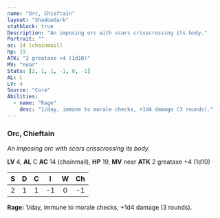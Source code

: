 ```yaml
---
name: "Orc, Chieftain"
layout: "Shadowdark"
statblock: true
Description: "An imposing orc with scars crisscrossing its body."
Portrait: ""
ac: 14 (chainmail)
hp: 19
ATK: "2 greataxe +4 (1d10)"
MV: "near"
Stats: [2, 1, 1, -1, 0, -1]
AL: C
LV: 4
Source: "Core"
Abilities:
  - name: "Rage"
    desc: "1/day, immune to morale checks, +1d4 damage (3 rounds)."
---
```


### Orc, Chieftain

_An imposing orc with scars crisscrossing its body._

**LV** 4, **AL** C
**AC** 14 (chainmail), **HP** 19, **MV** near
**ATK** 2 greataxe +4 (1d10)

|  S  |  D  |  C  |  I  |  W  |  Ch  |
|:---:|:---:|:---:|:---:|:---:|:----:|
| 2 | 1 | 1 | -1 | 0 | -1 |

**Rage:** 1/day, immune to morale checks, +1d4 damage (3 rounds).


